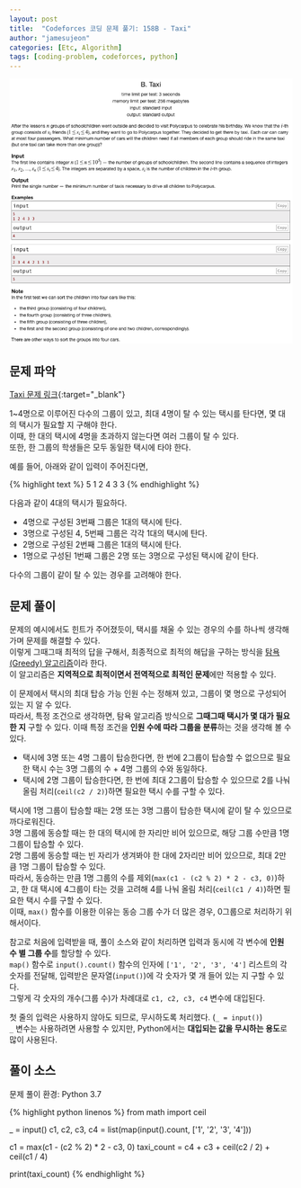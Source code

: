 ```yaml
---
layout: post
title:  "Codeforces 코딩 문제 풀기: 158B - Taxi"
author: "jamesujeon"
categories: [Etc, Algorithm]
tags: [coding-problem, codeforces, python]
---
```


![158B - Taxi](assets/codeforces_158b_taxi.png "158B - Taxi")

## 문제 파악

[Taxi 문제 링크](http://codeforces.com/problemset/problem/158/B){:target="_blank"}

1~4명으로 이루어진 다수의 그룹이 있고, 최대 4명이 탈 수 있는 택시를 탄다면, 몇 대의 택시가 필요할 지 구해야 한다.  
이때, 한 대의 택시에 4명을 초과하지 않는다면 여러 그룹이 탈 수 있다.  
또한, 한 그룹의 학생들은 모두 동일한 택시에 타야 한다.

예를 들어, 아래와 같이 입력이 주어진다면,

{% highlight text %}
5
1 2 4 3 3
{% endhighlight %}

다음과 같이 4대의 택시가 필요하다.

- 4명으로 구성된 3번째 그룹은 1대의 택시에 탄다.
- 3명으로 구성된 4, 5번째 그룹은 각각 1대의 택시에 탄다.
- 2명으로 구성된 2번째 그룹은 1대의 택시에 탄다.
- 1명으로 구성된 1번째 그룹은 2명 또는 3명으로 구성된 택시에 같이 탄다.

다수의 그룹이 같이 탈 수 있는 경우를 고려해야 한다.

## 문제 풀이

문제의 예시에서도 힌트가 주어졌듯이, 택시를 채울 수 있는 경우의 수를 하나씩 생각해가며 문제를 해결할 수 있다.  
이렇게 그때그때 최적의 답을 구해서, 최종적으로 최적의 해답을 구하는 방식을 [탐욕(Greedy) 알고리즘](https://en.wikipedia.org/wiki/Greedy_algorithm)이라 한다.  
이 알고리즘은 **지역적으로 최적이면서 전역적으로 최적인 문제**에만 적용할 수 있다.

이 문제에서 택시의 최대 탑승 가능 인원 수는 정해져 있고, 그룹이 몇 명으로 구성되어 있는 지 알 수 있다.  
따라서, 특정 조건으로 생각하면, 탐욕 알고리즘 방식으로 **그때그때 택시가 몇 대가 필요한 지** 구할 수 있다.
이때 특정 조건을 **인원 수에 따라 그룹을 분류**하는 것을 생각해 볼 수 있다.

- 택시에 3명 또는 4명 그룹이 탑승한다면, 한 번에 2그룹이 탑승할 수 없으므로 필요한 택시 수는 3명 그룹의 수 + 4명 그룹의 수와 동일하다.
- 택시에 2명 그룹이 탑승한다면, 한 번에 최대 2그룹이 탑승할 수 있으므로 2를 나눠 올림 처리(`ceil(c2 / 2)`)하면 필요한 택시 수를 구할 수 있다.

택시에 1명 그룹이 탑승할 때는 2명 또는 3명 그룹이 탑승한 택시에 같이 탈 수 있으므로 까다로워진다.  
3명 그룹에 동승할 때는 한 대의 택시에 한 자리만 비어 있으므로, 해당 그룹 수만큼 1명 그룹이 탑승할 수 있다.  
2명 그룹에 동승할 때는 빈 자리가 생겨봐야 한 대에 2자리만 비어 있으므로, 최대 2만큼 1명 그룹이 탑승할 수 있다.  
따라서, 동승하는 만큼 1명 그룹의 수를 제외(`max(c1 - (c2 % 2) * 2 - c3, 0)`)하고, 한 대 택시에 4그룹이 타는 것을 고려해 4를 나눠 올림 처리(`ceil(c1 / 4)`)하면 필요한 택시 수를 구할 수 있다.  
이때, `max()` 함수를 이용한 이유는 동승 그룹 수가 더 많은 경우, 0그룹으로 처리하기 위해서이다.

참고로 처음에 입력받을 때, 풀이 소스와 같이 처리하면 입력과 동시에 각 변수에 **인원 수 별 그룹 수**를 할당할 수 있다.  
`map()` 함수로 `input().count()` 함수의 인자에 `['1', '2', '3', '4']` 리스트의 각 숫자를 전달해, 입력받은 문자열(`input()`)에 각 숫자가 몇 개 들어 있는 지 구할 수 있다.  
그렇게 각 숫자의 개수(그룹 수)가 차례대로 `c1, c2, c3, c4` 변수에 대입된다.

첫 줄의 입력은 사용하지 않아도 되므로, 무시하도록 처리했다. (`_ = input()`)  
`_` 변수는 사용하려면 사용할 수 있지만, Python에서는 **대입되는 값을 무시하는 용도**로 많이 사용된다.

## 풀이 소스

문제 풀이 환경: Python 3.7

{% highlight python linenos %}
from math import ceil

_ = input()
c1, c2, c3, c4 = list(map(input().count, ['1', '2', '3', '4']))

c1 = max(c1 - (c2 % 2) * 2 - c3, 0)
taxi_count = c4 + c3 + ceil(c2 / 2) + ceil(c1 / 4)

print(taxi_count)
{% endhighlight %}
